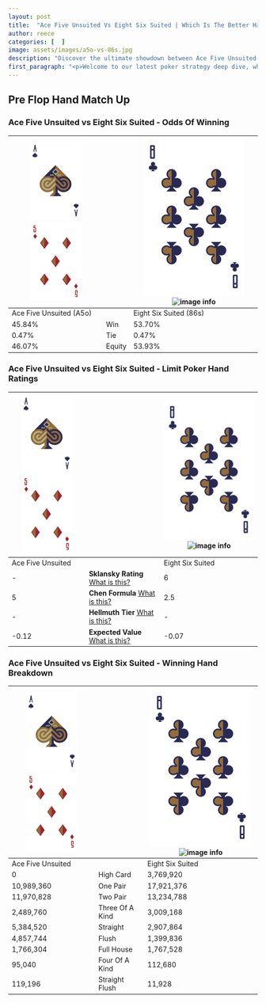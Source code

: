 ```yaml
---
layout: post
title:  "Ace Five Unsuited Vs Eight Six Suited | Which Is The Better Hand In Poker? A Complete Guide"
author: reece
categories: [  ]
image: assets/images/a5o-vs-86s.jpg
description: "Discover the ultimate showdown between Ace Five Unsuited and Eight Six Suited in poker! Uncover the odds, strategies, and scenarios where one hand triumphs over the other. Get ready to up your poker game with this thrilling analysis."
first_paragraph: "<p>Welcome to our latest poker strategy deep dive, where we're pitting two distinct hands against each other in a high-stakes showdown: Ace Five Unsuited vs Eight Six Suited.</p><p>In the dynamic world of poker, every decision counts, and knowing which hand holds the upper hand is key to your success at the table.</p><p>In this article, we'll dissect these two hands, explore the scenarios where one dominates the other, and equip you with the knowledge to make strategic choices that can tip the odds in your favor.</p><p>Get ready to unravel the intriguing dynamics of these poker hands and elevate your game to new heights.</p>"
---
```




[comment]: # (sp0)

## Pre Flop Hand Match Up

<div class="table hand-ratings" markdown="1"> 



### Ace Five Unsuited vs Eight Six Suited - Odds Of Winning


    
| ![image info](assets/images/hand1/A.png) ![image info](assets/images/hand1/5o.png) |  | ![image info](assets/images/hand2/8.png) ![image info](assets/images/hand2/6s.png) |
| -------- | -------- | -------- |
| Ace Five Unsuited (A5o) |  | Eight Six Suited (86s) |
| 45.84% | Win | 53.70% |
| 0.47% | Tie | 0.47% |
| 46.07% | Equity | 53.93% |




[comment]: # (sp1)



### Ace Five Unsuited vs Eight Six Suited - Limit Poker Hand Ratings


    
| ![image info](assets/images/hand1/A.png) ![image info](assets/images/hand1/5o.png) |  | ![image info](assets/images/hand2/8.png) ![image info](assets/images/hand2/6s.png) |
| -------- | -------- | -------- |
| Ace Five Unsuited |  | Eight Six Suited |
| - | **Sklansky Rating** [What is this?](/sklansky-rating-explained) | 6 |
| 5 | **Chen Formula** [What is this?](/chen-formula-explained) | 2.5 |
| - | **Hellmuth Tier** [What is this?](/Hellmuth-tier-explained) | - |
| -0.12 | **Expected Value** [What is this?](/expected-value-explained) | -0.07 |




[comment]: # (sp2)



### Ace Five Unsuited vs Eight Six Suited - Winning Hand Breakdown


    
| ![image info](assets/images/hand1/A.png) ![image info](assets/images/hand1/5o.png) |  | ![image info](assets/images/hand2/8.png) ![image info](assets/images/hand2/6s.png) |
| -------- | -------- | -------- |
| Ace Five Unsuited |  | Eight Six Suited |
| 0 | High Card | 3,769,920 |
| 10,989,360 | One Pair | 17,921,376 |
| 11,970,828 | Two Pair | 13,234,788 |
| 2,489,760 | Three Of A Kind | 3,009,168 |
| 5,384,520 | Straight | 2,907,864 |
| 4,857,744 | Flush | 1,399,836 |
| 1,766,304 | Full House | 1,767,528 |
| 95,040 | Four Of A Kind | 112,680 |
| 119,196 | Straight Flush | 11,928 |




[comment]: # (sp3)



</div>

[comment]: # (sp4)



[comment]: # (sp5)

